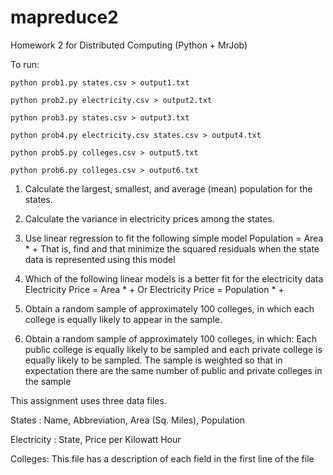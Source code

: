 # mapreduce2

Homework 2 for Distributed Computing (Python + MrJob)

To run:

`python prob1.py states.csv > output1.txt`

`python prob2.py electricity.csv > output2.txt`

`python prob3.py states.csv > output3.txt`

`python prob4.py electricity.csv states.csv > output4.txt`

`python prob5.py colleges.csv > output5.txt`

`python prob6.py colleges.csv > output6.txt`

1. Calculate the largest, smallest, and average (mean) population for the states.

2. Calculate the variance in electricity prices among the states.

3. Use linear regression to fit the following simple model
Population = Area * <alpha> + <beta>
That is, find <alpha> and <beta> that minimize the squared residuals when the state data is represented using this model

4. Which of the following linear models is a better fit for the electricity data
Electricity Price = Area * <alpha> + <beta>
Or
Electricity Price = Population * <alpha> + <beta>

5. Obtain a random sample of approximately 100 colleges, in which each college is equally likely to appear in the sample.

6. Obtain a random sample of approximately 100 colleges, in which:
Each public college is equally likely to be sampled and each private college is equally likely to be sampled.
The sample is weighted so that in expectation there are the same number of public and private colleges in the sample

This assignment uses three data files.

States : Name, Abbreviation, Area (Sq. Miles), Population

Electricity : State, Price per Kilowatt Hour

Colleges: This file has a description of each field in the first line of the file
